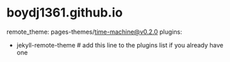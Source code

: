 # boydj1361.github.io
remote_theme: pages-themes/time-machine@v0.2.0
plugins:
- jekyll-remote-theme # add this line to the plugins list if you already have one
